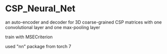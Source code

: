 # CSP_Neural_Net

an auto-encoder and decoder for 3D coarse-grained CSP matrices with one convolutional layer and one max-pooling layer

train with MSECriterion

used "nn" package from torch 7
